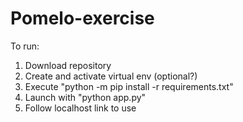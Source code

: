 # Pomelo-exercise

To run:
1. Download repository
2. Create and activate virtual env (optional?)
3. Execute "python -m pip install -r requirements.txt"
4. Launch with "python app.py"
5. Follow localhost link to use

